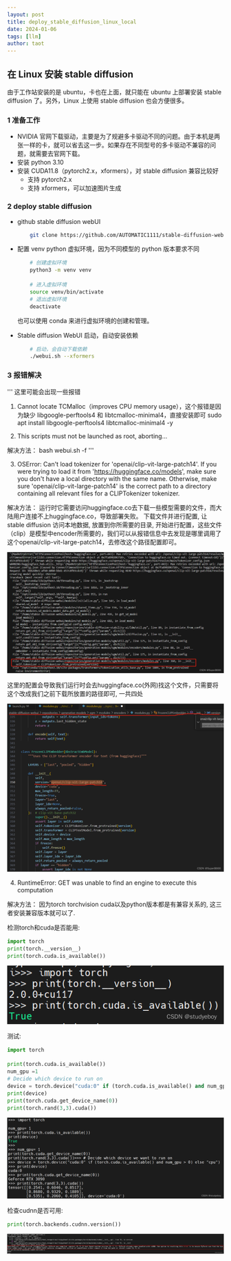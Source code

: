 ```yaml
---
layout: post
title: deploy_stable_diffusion_linux_local
date: 2024-01-06
tags: [llm]
author: taot
---
```


## 在 Linux 安装 stable diffusion

由于工作站安装的是 ubuntu，卡也在上面，就只能在 ubuntu 上部署安装 stable diffusion 了。另外，Linux 上使用 stable diffusion 也会方便很多。

### 1 准备工作

* NVIDIA 官网下载驱动，主要是为了规避多卡驱动不同的问题。由于本机是两张一样的卡，就可以省去这一步。如果存在不同型号的多卡驱动不兼容的问题，就需要去官网下载。
* 安装 python 3.10
* 安装 CUDA11.8（pytorch2.x，xformers），对 stable diffusion 兼容比较好
    * 支持 pytorch2.x
    * 支持 xformers，可以加速图片生成

### 2 deploy stable diffusion 
* github stable diffusion webUI
    ```bash
        git clone https://github.com/AUTOMATIC1111/stable-diffusion-webui.git
    ```
* 配置 venv python 虚拟环境，因为不同模型的 python 版本要求不同
    ```bash
        # 创建虚拟环境
        python3 -m venv venv

        # 进入虚拟环境
        source venv/bin/activate
        # 退出虚拟环境
        deactivate

    ```
    也可以使用 conda 来进行虚拟环境的创建和管理。

* Stable diffusion WebUI 启动，自动安装依赖
    ```bash
        # 启动，会自动下载依赖
        ./webui.sh --xformers
    ```

### 3 报错解决
'''
这里可能会出现一些报错
1) Cannot locate TCMalloc（improves CPU memory usage），这个报错是因为缺少 libgoogle-perftools4 和 libtcmalloc-minimal4，直接安装即可
sudo apt install libgoogle-perftools4 libtcmalloc-minimal4 -y

2) This scripts must not be launched as root, aborting...

解决方法：
bash webui.sh -f
'''

3)  OSError: Can't load tokenizer for 'openai/clip-vit-large-patch14'. If you were trying to load it from 'https://huggingface.co/models', make sure you don't have a local directory with the same name. Otherwise, make sure 'openai/clip-vit-large-patch14' is the correct path to a directory containing all relevant files for a CLIPTokenizer tokenizer.

解决方法：
运行时它需要访问huggingface.co去下载一些模型需要的文件，而大陆用户连接不上huggingface.co，导致部署失败。
下载文件并进行配置, 让 stable diffusion 访问本地数据, 放置到你所需要的目录, 开始进行配置，这些文件（clip）是模型中encoder所需要的，我们可以从报错信息中去发现是哪里调用了这个openai/clip-vit-large-patch14，去修改这个路径配置即可。

![Alt text](../blog_images/github_drawing_board_for_gitpages_blog/sd1.png)

这里的配置会导致我们运行时会去huggingface.co(外网)找这个文件，只需要将这个改成我们之前下载所放置的路径即可, 一共四处

![Alt text](../blog_images/github_drawing_board_for_gitpages_blog/sd2.png)


4) RuntimeError: GET was unable to find an engine to execute this computation
   
解决方法：
因为torch torchvision cuda以及python版本都是有兼容关系的, 这三者安装兼容版本就可以了.

检测torch和cuda是否能用:
```python
import torch
print(torch.__version__)
print(torch.cuda.is_available())

```
![Alt text](image-2.png)

测试:
```python
import torch

print(torch.cuda.is_available())
num_gpu =1 
# Decide which device to run on
device = torch.device("cuda:0" if (torch.cuda.is_available() and num_gpu > 0) else "cpu")
print(device)
print(torch.cuda.get_device_name(0))
print(torch.rand(3,3).cuda())

```
![Alt text](image-1.png)

检查cudnn是否可用:
```python
print(torch.backends.cudnn.version())

```
![Alt text](image.png)


